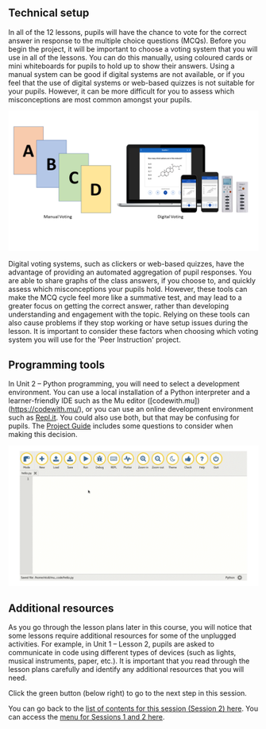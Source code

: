 ## Technical setup

In all of the 12 lessons, pupils will have the chance to vote for the correct answer in response to the multiple choice questions (MCQs). Before you begin the project, it will be important to choose a voting system that you will use in all of the lessons. You can do this manually, using coloured cards or mini whiteboards for pupils to hold up to show their answers. Using a manual system can be good if digital systems are not available, or if you feel that the use of digital systems or web-based quizzes is not suitable for your pupils. However, it can be more difficult for you to assess which misconceptions are most common amongst your pupils. 

![Examples of manual and digital voting. Four cards labelled A, B, C, and D are used to represent manual voting. A laptop, two phones, and two devices are pictured to represent digital voting.](images/PIvoting.png) 

Digital voting systems, such as clickers or web-based quizzes, have the advantage of providing an automated aggregation of pupil responses. You are able to share graphs of the class answers, if you choose to, and quickly assess which misconceptions your pupils hold. However, these tools can make the MCQ cycle feel more like a summative test, and may lead to a greater focus on getting the correct answer, rather than developing understanding and engagement with the topic. Relying on these tools can also cause problems if they stop working or have setup issues during the lesson. It is important to consider these factors when choosing which voting system you will use for the 'Peer Instruction' project.

## Programming tools

In Unit 2 – Python programming, you will need to select a development environment. You can use a local installation of a Python interpreter and a learner-friendly IDE such as the Mu editor ([codewith.mu])(https://codewith.mu/), or you can use an online development environment such as [Repl.it](https://repl.it/). You could also use both, but that may be confusing for pupils. The [Project Guide](https://docs.google.com/document/d/17sTwXM-oZx3GL-rG6Ctglfqg-ONAW9SaB6p--2Vj99s/edit) includes some questions to consider when making this decision.

![A screenshot on the Mu editor.](images/MuProg.png)

## Additional resources

As you go through the lesson plans later in this course, you will notice that some lessons require additional resources for some of the unplugged activities. For example, in Unit 1 – Lesson 2, pupils are asked to communicate in code using different types of devices (such as lights, musical instruments, paper, etc.). It is important that you read through the lesson plans carefully and identify any additional resources that you will need. 
 
Click the green button (below right) to go to the next step in this session.

You can go back to the [list of contents for this session (Session 2) here](https://projects.raspberrypi.org/en/projects/gbic-peer-instruction-2).
You can access the [menu for Sessions 1 and 2 here](https://projects.raspberrypi.org/en/pathways/gbic-peer-instruction-training).
